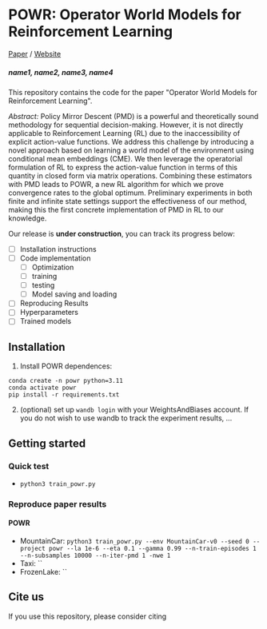 # POWR: Operator World Models for Reinforcement Learning

[Paper]() / [Website]() 

##### name1, name2, name3, name4

This repository contains the code for the paper "Operator World Models for Reinforcement Learning".

*Abstract:* Policy Mirror Descent (PMD) is a powerful and theoretically sound methodology for sequential decision-making. However, it is not directly applicable to Reinforcement Learning (RL) due to the inaccessibility of explicit action-value functions. We address this challenge by introducing a novel approach based on learning a world model of the environment using conditional mean embeddings (CME). We then leverage the operatorial formulation of RL to express the action-value function in terms of this quantity in closed form via matrix operations. Combining these estimators with PMD leads to POWR, a new RL algorithm for which we prove convergence rates to the global optimum. Preliminary experiments in both finite and infinite state settings support the effectiveness of our method, making this the first concrete implementation of PMD in RL to our knowledge.


Our release is **under construction**, you can track its progress below:

- [ ] Installation instructions
- [ ] Code implementation
	- [ ] Optimization
	- [ ] training
	- [ ] testing
	- [ ] Model saving and loading
- [ ] Reproducing Results
- [ ] Hyperparameters
- [ ] Trained models

## Installation

1. Install POWR dependences:
```
conda create -n powr python=3.11
conda activate powr 
pip install -r requirements.txt
```

2. (optional) set up `wandb login` with your WeightsAndBiases account. If you do not wish to use wandb to track the experiment results, ...  

## Getting started

### Quick test
- `python3 train_powr.py`

### Reproduce paper results


#### POWR
- MountainCar: `python3 train_powr.py --env MountainCar-v0 --seed 0 --project powr --la 1e-6 --eta 0.1 --gamma 0.99 --n-train-episodes 1 --n-subsamples 10000 --n-iter-pmd 1 -nwe 1`
- Taxi: ``
- FrozenLake: ``

## Cite us
If you use this repository, please consider citing
```

```
